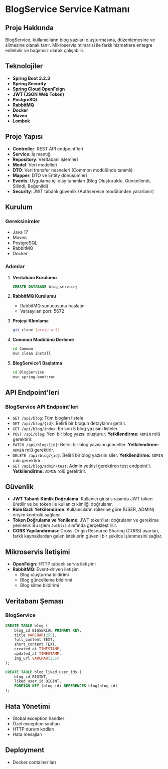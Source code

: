 # BlogService Service Katmanı

## Proje Hakkında
BlogService, kullanıcıların blog yazıları oluşturmasına, düzenlemesine ve silmesine olanak tanır. Mikroservis mimarisi ile farklı hizmetlere entegre edilebilir ve bağımsız olarak çalışabilir.

## Teknolojiler
- **Spring Boot 3.2.3**
- **Spring Security**
- **Spring Cloud OpenFeign**
- **JWT (JSON Web Token)**
- **PostgreSQL**
- **RabbitMQ**
- **Docker**
- **Maven**
- **Lombok**

## Proje Yapısı
- **Controller**: REST API endpoint'leri
- **Service**: İş mantığı
- **Repository**: Veritabanı işlemleri
- **Model**: Veri modelleri
- **DTO**: Veri transfer nesneleri (Common modülünde tanımlı)
- **Mapper**: DTO ve Entity dönüşümleri
- **Events**: Uygulama içi olay tanımları (Blog Oluşturuldu, Güncellendi, Silindi, Beğenildi)
- **Security**: JWT tabanlı güvenlik (Authservice modülünden yararlanır)

## Kurulum

### Gereksinimler
- Java 17
- Maven
- PostgreSQL
- RabbitMQ
- Docker

### Adımlar
1. **Veritabanı Kurulumu**
   ```sql
   CREATE DATABASE blog_service;
   ```

2. **RabbitMQ Kurulumu**
   - RabbitMQ sunucusunu başlatın
   - Varsayılan port: 5672

3. **Projeyi Klonlama**
   ```bash
   git clone [proje-url]
   ```

4. **Common Modülünü Derleme**
   ```bash
   cd Common
   mvn clean install
   ```

5. **BlogService'i Başlatma**
   ```bash
   cd BlogService
   mvn spring-boot:run
   ```

## API Endpoint'leri

### BlogService API Endpoint'leri
- `GET /api/blog`: Tüm blogları listele
- `GET /api/blog/{id}`: Belirli bir blogun detaylarını getirir.
- `GET /api/blog/index`: En son 5 blog yazısını listeler.
- `POST /api/blog`: Yeni bir blog yazısı oluşturur. **Yetkilendirme:** `ADMIN` rolü gerektirir.
- `PATCH /api/blog/{id}`: Belirli bir blog yazısını günceller. **Yetkilendirme:** `ADMIN` rolü gerektirir.
- `DELETE /api/blog/{id}`: Belirli bir blog yazısını siler. **Yetkilendirme:** `ADMIN` rolü gerektirir.
- `GET /api/blog/admin/test`: Admin yetkisi gerektiren test endpoint'i. **Yetkilendirme:** `ADMIN` rolü gerektirir.

## Güvenlik
- **JWT Tabanlı Kimlik Doğrulama**: Kullanıcı girişi sırasında JWT token üretilir ve bu token ile kullanıcı kimliği doğrulanır.
- **Role Bazlı Yetkilendirme**: Kullanıcıların rollerine göre (USER, ADMIN) erişim kontrolü sağlanır.
- **Token Doğrulama ve Yenileme**: JWT token'ları doğrulanır ve gerekirse yenilenir. Bu işlem `JwtUtil` sınıfında gerçekleştirilir.
- **CORS Yapılandırması**: Cross-Origin Resource Sharing (CORS) ayarları, farklı kaynaklardan gelen isteklerin güvenli bir şekilde işlenmesini sağlar.


## Mikroservis İletişimi
- **OpenFeign**: HTTP tabanlı servis iletişimi
- **RabbitMQ**: Event-driven iletişim
  - Blog oluşturma bildirimi
  - Blog güncelleme bildirimi
  - Blog silme bildirimi

## Veritabanı Şeması

### BlogService
```sql
CREATE TABLE blog (
    blog_id BIGSERIAL PRIMARY KEY,
    title VARCHAR(255),
    full_content TEXT,
    short_content TEXT,
    created_at TIMESTAMP,
    updated_at TIMESTAMP,
    img_url VARCHAR(255)
);

CREATE TABLE blog_liked_user_ids (
    blog_id BIGINT,
    liked_user_id BIGINT,
    FOREIGN KEY (blog_id) REFERENCES blog(blog_id)
);
```

## Hata Yönetimi
- Global exception handler
- Özel exception sınıfları
- HTTP durum kodları
- Hata mesajları

## Deployment
- Docker container'ları




